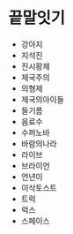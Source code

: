 # 끝말잇기

- 강아지
- 지석진
- 진시황제
- 제국주의
- 의형제
- 제국의아이들
- 들기름
- 음료수
- 수퍼노바
- 바람의나라
- 라이브
- 브라이언
- 언년이
- 이삭토스트
- 트럭
- 럭스
- 스페이스